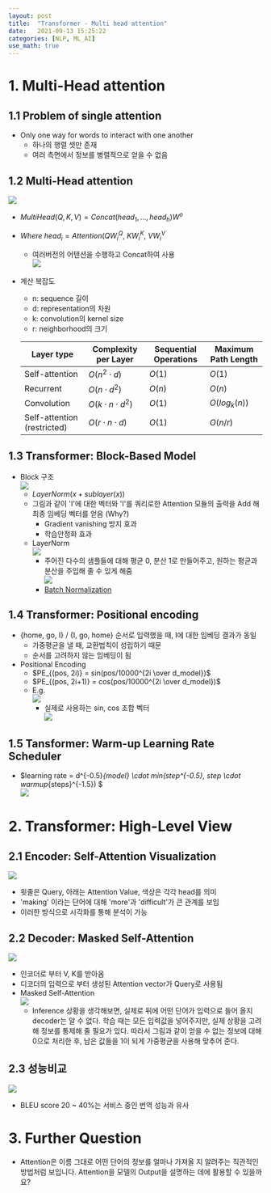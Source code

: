 ```yaml
---
layout: post
title:  "Transformer - Multi head attention"
date:   2021-09-13 15:25:22
categories: [NLP, ML_AI]
use_math: true
---
```



# 1. Multi-Head attention
## 1.1 Problem of single attention
* Only one way for words to interact with one another
	* 하나의 행렬 셋만 존재 
	* 여러 측면에서 정보를 병렬적으로 얻을 수 없음

## 1.2 Multi-Head attention
![](/assets/image/ustagelv2/w7_d1_8.PNG)
* $MultiHead(Q, K, V) = Concat(head_1, ..., head_h)W^o$
* $Where \ head_i=Attention(QW_i^Q, \ KW_i^K, \ VW_i^V$
	* 여러버전의 어텐션을 수행하고 Concat하여 사용  
	![](/assets/image/ustagelv2/w7_d1_9.PNG)
* 계산 복잡도  
	* n: sequence 길이
	* d: representation의 차원
	* k: convolution의 kernel size
	* r: neighborhood의 크기  

	|Layer type|Complexity per Layer|Sequential Operations|Maximum Path Length|
	|---|---|---|---|
	|Self-attention| $O(n^2 \cdot d)$ | $O(1)$ | $O(1)$ |
	|Recurrent| $O(n \cdot d^2)$ | $O(n)$ | $O(n)$ |
	|Convolution| $O(k \cdot n \cdot d^2)$ | $O(1)$ | $O(log_k(n))$ |
	|Self-attention (restricted)| $O(r \cdot n \cdot d)$ | $O(1)$ | $O(n/r)$ |

## 1.3 Transformer: Block-Based Model
* Block 구조  
	![](/assets/image/ustagelv2/w7_d1_10.PNG)
	* $LayerNorm(x+sublayer(x))$
	* 그림과 같이 'I'에 대한 벡터와 'I'를 쿼리로한 Attention 모듈의 출력을 Add 해 최종 임베딩 벡터를 얻음 (Why?)
		* Gradient vanishing 방지 효과
		* 학습안정화 효과
	* LayerNorm  
		![](/assets/image/ustagelv2/w7_d1_11.PNG)
		* 주어진 다수의 샘플들에 대해 평균 0, 분산 1로 만들어주고, 원하는 평균과 분산을 주입해 줄 수 있게 해줌  
		![](/assets/image/ustagelv2/w7_d1_12.PNG)
		* [Batch Normalization](https://kyunghyunlim.github.io/ml_ai/2021/07/31/Batchnorm.html)

## 1.4 Transformer: Positional encoding
* {home, go, I} / {I, go, home} 순서로 입력했을 때, I에 대한 임베딩 결과가 동일
	* 가중평균을 낼 때, 교환법칙이 성립하기 때문
	* 순서를 고려하지 않는 임베딩이 됨
* Positional Encoding
	* $PE_{(pos, 2i)} = sin(pos/10000^{2i \over d_model})$
	* $PE_{(pos, 2i+1)} = cos(pos/10000^{2i \over d_model})$
	* E.g.  
		![](/assets/image/ustagelv2/w7_d1_13.PNG)
		* 실제로 사용하는 sin, cos 조합 벡터  
		![](/assets/image/ustagelv2/w7_d1_14.PNG)

## 1.5 Tansformer: Warm-up Learning Rate Scheduler
* $learning rate = d^{-0.5}_{model} \cdot min(step^{-0.5}, step \cdot warmup_{steps}^{-1.5}) $  
![](/assets/image/ustagelv2/w7_d1_15.PNG)

# 2. Transformer: High-Level View
## 2.1 Encoder: Self-Attention Visualization
![](/assets/image/ustagelv2/w7_d1_16.PNG)
* 윗줄은 Query, 아래는 Attention Value, 색상은 각각 head를 의미
* 'making' 이라는 단어에 대해 'more'과 'difficult'가 큰 관계를 보임
* 이러한 방식으로 시각화를 통해 분석이 가능

## 2.2 Decoder: Masked Self-Attention
![](/assets/image/ustagelv2/w7_d1_17.PNG)
* 인코더로 부터 V, K를 받아옴
* 디코더의 입력으로 부터 생성된 Attention vector가 Query로 사용됨
* Masked Self-Attention  
	![](/assets/image/ustagelv2/w7_d1_18.PNG)
	* Inference 상황을 생각해보면, 실제로 뒤에 어떤 단어가 입력으로 들어 올지 decoder는 알 수 없다. 학습 때는 모든 입력값을 넣어주지만, 실제 상황을 고려해 정보를 통제해 줄 필요가 있다. 따라서 그림과 같이 얻을 수 없는 정보에 대해 0으로 처리한 후, 남은 값들을 1이 되게 가중평균을 사용해 맞추어 준다.

## 2.3 성능비교
![](/assets/image/ustagelv2/w7_d1_19.PNG)
* BLEU score 20 ~ 40%는 서비스 중인 번역 성능과 유사

# 3. Further Question
* Attention은 이름 그대로 어떤 단어의 정보를 얼마나 가져올 지 알려주는 직관적인 방법처럼 보입니다. Attention을 모델의 Output을 설명하는 데에 활용할 수 있을까요?